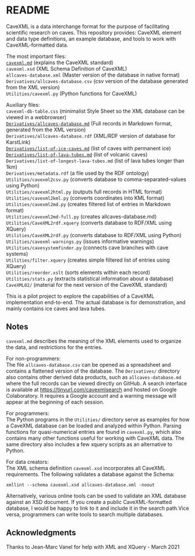 README
======

CaveXML is a data interchange format for the purpose of facilitating scientific research on caves. This repository provides: CaveXML element and data type definitions, an example database, and tools to work with CaveXML-formatted data.  


The most important files:  
   [`cavexml.md`](https://github.com/nschorgh/CaveXML/blob/master/cavexml.md)	  (explains the CaveXML standard)  
   `cavexml.xsd`		  (XML Schema Definition of CaveXML)  
   `allcaves-database.xml`  (Master version of the database in native format)  
   `Derivatives/allcaves-database.csv`  (csv version of the database generated from the XML version)  
   `Utilities/cavexml.py`	  (Python functions for CaveXML)  

Auxiliary files:  
   `cavexml-db-table.css`	  (minimalist Style Sheet so the XML database can be viewed in a webbrowser)  
   [`Derivatives/allcaves-database.md`](https://github.com/nschorgh/CaveXML/blob/master/Derivatives/allcaves-database.md) (Full records in Markdown format, generated from the XML version)  
   `Derivatives/allcaves-database.rdf` (XML/RDF version of database for KarstLink)  
   [`Derivatives/list-of-ice-caves.md`](https://github.com/nschorgh/CaveXML/blob/master/Derivatives/list-of-ice-caves.md)  (list of caves with permanent ice)  
   [`Derivatives/list-of-lava-tubes.md`](https://github.com/nschorgh/CaveXML/blob/master/Derivatives/list-of-lava-tubes.md)  (list of volcanic caves)  
   `Derivatives/list-of-longest-lava-tubes.md`	(list of lava tubes longer than 1km)  
   `Derivatives/metadata.rdf`	  (a file used by the RDF ontology)  
   `Utilities/cavexml2csv.py`     (converts database to comma-separated-values using Python)  
   `Utilities/cavexml2html.py`    (outputs full records in HTML format)  
   `Utilities/cavexml2kml.py`	  (converts coordinates into KML format)  
   `Utilities/cavexml2md.py`      (creates filtered list of entries in Markdown format)  
   `Utilities/cavexml2md-full.py` (creates allcaves-database.md)  
   `Utilities/CaveXML2rdf.xquery` (converts database to RDF/XML using XQuery)  
   `Utilities/CaveXML2rdf.py` 	  (converts database to RDF/XML using Python)  
   `Utilities/cavexml-warnings.py`  (issues informative warnings)  
   `Utilities/cavesystemfinder.py`  (connects cave branches with cave systems)  
   `Utilities/filter.xquery`      (creates simple filtered list of entries using XQuery)  
   `Utilities/reorder.xslt`    	  (sorts elements within each record)  
   `Utilities/stats.py`    	  (extracts statistical information about a database)
   `CaveXML02/`			  (material for the next version of the CaveXML standard)  
   
This is a pilot project to explore the capabilities of a CaveXML implementation end-to-end. The actual database is for demonstration, and mainly contains ice caves and lava tubes.


## Notes

`cavexml.md` describes the meaning of the XML elements used to organize the data, and restrictions for the entries.  

For non-programmers:  
The file `allcaves-database.csv` can be opened as a spreadsheet and contains a flattened version of the database.
The `Derivatives/` directory also contains other derived data products, such as `allcaves-database.md` where the full records can be viewed directly on GitHub.
A search interface is available at https://tinyurl.com/cavexmlsearch and hosted on Google Colaboratory.
It requires a Google account and a warning message will appear at the beginning of each session.

For programmers:  
The Python programs in the `Utilities/` directory serve as examples for how a CaveXML database can be loaded and analyzed within Python. Parsing functions for quasi-numerical entries are found in `cavexml.py`, which also contains many other functions useful for working with CaveXML data. The same directory also includes a few xquery scripts as an alternative to Python.

For data creators:  
The XML schema definition `cavexml.xsd` incorporates all CaveXML requirements. The following validates a database against the Schema:  

    xmllint --schema cavexml.xsd allcaves-database.xml -noout  

Alternatively, various online tools can be used to validate an XML database against an XSD document.
If you create a public CaveXML-formatted database, I would be happy to link to it and include it in the search path.Vice versa, programmers can write tools to search multiple databases.


## Acknowledgments

Thanks to Jean-Marc Vanel for help with XML and XQuery - March 2021



